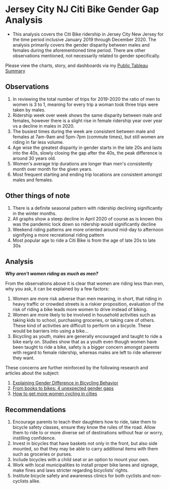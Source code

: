 # Jersey City NJ Citi Bike Gender Gap Analysis

- This analysis covers the Citi Bike ridership in Jersey City New Jersey for the time period inclusive January 2019 through December 2020.  The analysis primarily covers the gender disparity between males and females during the aforementioned time period.  There are other observations mentioned, not necessarily related to gender specifically.

Please view the charts, story, and dashboards via my [Public Tableau Summary](https://public.tableau.com/profile/jay8029#!/vizhome/Jersey-City-CitiBike-Analysis-2019-2020/JerseyCityCitibikeGenderGapStory)

## Observations

1. In reviewing the total number of trips for 2019-2020 the ratio of men to women is 3 to 1, meaning for every trip a woman took three trips were taken by males.
1. Ridership week over week shows the same disparity between male and females, however there is a slight rise in female ridership year over year vs a decline in males in 2020.
1. The busiest times during the week are consistent between male and females at 7am-9am and 5pm-7pm (commute times), but still women are riding in far less volume. 
1. Age wise the greatest disparity in gender starts in the late 20s and lasts into the 40s, slowly closing the gap after the 40s, the peak difference is around 30 years old.
1. Women's average trip durations are longer than men's consistently month over month for the given years.
1. Most frequent starting and ending trip locations are consistent amongst males and females. 

## Other things of note

1. There is a definite seasonal pattern with ridership declining significantly in the winter months.
1. All graphs show a steep decline in April 2020 of course as is known this was the pandemic lock down so ridership would significantly decline
1. Weekend riding patterns are more oriented around mid-day to afternoon signifying a more recreational riding pattern
1. Most popular age to ride a Citi Bike is from the age of late 20s to late 30s

## Analysis

**_Why aren't women riding as much as men?_**

From the observations above it is clear that women are riding less than men, why you ask, it can be explained by a few factors:

1. Women are more risk adverse than men meaning, in short, that riding in heavy traffic or crowded streets is a riskier proposition, evaluation of the risk of riding a bike leads more women to drive instead of biking.
1. Women are more likely to be involved in household activities such as taking kids to school, purchasing groceries, or taking care of others.  These kind of activities are difficult to perform on a bicycle.  These would be barriers into using a bike...
1. Bicycling as youth, males are generally encouraged and taught to ride a bike early on.  Studies show that as a youth even though women have been taught to ride a bike, safety is a bigger concern amongst parents with regard to female ridership, whereas males are left to ride wherever they want.

These concerns are further reinforced by the following research and articles about the subject:
1. [Explaining Gender Difference in Bicycling Behavior](http://siliconvalleytrails.pbworks.com/f/Explaining+Gender+Difference+in+Bicycling+Behavior.pdf)
1. [From books to bikes: 4 unexpected gender gaps](https://www.weforum.org/agenda/2020/01/from-books-to-bikes-4-unexpected-gender-gaps/)
1. [How to get more women cycling in cities](https://www.theguardian.com/environment/bike-blog/2019/mar/08/how-to-get-more-women-cycling-in-cities)

## Recommendations

1. Encourage parents to teach their daughters how to ride, take them to bicycle safety classes, ensure they know the rules of the road.  Allow them to ride to or more diverse set of destinations without fear or worry, instilling confidence.
1. Invest in bicycles that have baskets not only in the front, but also side mounted, so that they may be able to carry additional items with them such as groceries or purses.
1. Include bicycles with a child seat or an option to mount your own.
1. Work with local municipalities to install proper bike lanes and signage, make fines and laws stricter regarding bicyclists’ rights.
1. Institute bicycle safety and awareness clinics for both cyclists and non-cyclists alike.

